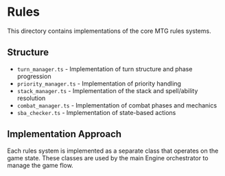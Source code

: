 # Rules

This directory contains implementations of the core MTG rules systems.

## Structure

- `turn_manager.ts` - Implementation of turn structure and phase progression
- `priority_manager.ts` - Implementation of priority handling
- `stack_manager.ts` - Implementation of the stack and spell/ability resolution
- `combat_manager.ts` - Implementation of combat phases and mechanics
- `sba_checker.ts` - Implementation of state-based actions

## Implementation Approach

Each rules system is implemented as a separate class that operates on the game state. These classes are used by the main Engine orchestrator to manage the game flow.